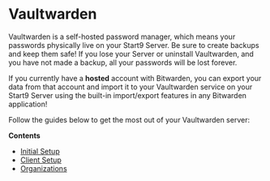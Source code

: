# Vaultwarden

Vaultwarden is a self-hosted password manager, which means your passwords physically live on your Start9 Server. Be sure to create backups and keep them safe! If you lose your Server or uninstall Vaultwarden, and you have not made a backup, all your passwords will be lost forever. 

If you currently have a **hosted** account with Bitwarden, you can export your data from that account and import it to your Vaultwarden service on your Start9 Server using the built-in import/export features in any Bitwarden application!

Follow the guides below to get the most out of your Vaultwarden server:

**Contents**

- [Initial Setup](vaultwarden-setup.md)
- [Client Setup](bitwarden-setup.md)
- [Organizations](vaultwarden-org.md)